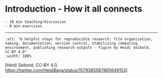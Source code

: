# Introduction - How it all connects

```{instructor-note}
- 10 min teaching/discussion
- 0 min exercises
```

---

```{figure} img/reproducible-research.jpg
:alt: "6 helpful steps for reproducible research: file organization, naming, documentation, version control, stabilizing computing environment, publishing research outputs - figure by Heidi Seibold, CC-BY 4.0"
:width: 100%
```

[Heidi Seibold, CC-BY 4.0, <https://twitter.com/HeidiBaya/status/1579385587865649153>]

